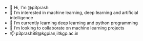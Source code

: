 - 👋 Hi, I’m @p3prash
- 👀 I’m interested in machine learning, deep learning and artificial intelligence
- 🌱 I’m currently learning deep learning and python programming
- 💞️ I’m looking to collaborate on machine learning projects
- 📫 p3prash88@kgpian,iitkgp.ac.in

<!---
p3prash/p3prash is a ✨ special ✨ repository because its `README.md` (this file) appears on your GitHub profile.
You can click the Preview link to take a look at your changes.
--->
